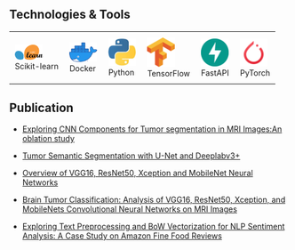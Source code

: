 ##


<h2 align="left">Technologies & Tools</h2>

<div align="left">
    <table style="border-collapse: collapse;">
        <tr>
            <td style="text-align: left; padding: 10px;">
                <img width="50" src="/icons/scikitlearn.png" alt="Scikit-learn logo"><br>
                Scikit-learn
            </td>
            <td style="text-align: left; padding: 10px;">
                <img width="50" src="/icons/docker.png" alt="Docker logo"><br>
                Docker
            </td>
            <td style="text-align: left; padding: 10px;">
                <img width="50" src="/icons/python.png" alt="Python logo"><br>
                Python
            </td>
            <td style="text-align: left; padding: 10px;">
                <img width="50" src="/icons/tensorflow.png" alt="TensorFlow logo"><br>
                TensorFlow
            </td>
            <td style="text-align: left; padding: 10px;">
                <img width="50" src="/icons/fastapi.png" alt="FastAPI logo"><br>
                FastAPI
            </td>
            <td style="text-align: left; padding: 10px;">
                <img width="50" src="/icons/icons8-pytorch-48.png" alt="PyTorch logo"><br>
                PyTorch
            </td>
            <!-- Add more icons in new <td> as needed -->
        </tr>
    </table>
</div>

<h2 align="left">Publication</h2>

* [Exploring CNN Components for Tumor segmentation in MRI Images:An oblation study](https://medium.com/@t.mostafid/exploring-cnn-components-for-tumor-segmentation-in-mri-images-an-ablation-study-d79cdfd25083)

* [Tumor Semantic Segmentation with U-Net and Deeplabv3+](https://medium.com/@t.mostafid/tumor-segmentation-with-u-net-and-deeplabv3-a-review-048e10001fb2)

* [Overview of VGG16, ResNet50, Xception and MobileNet Neural Networks](https://medium.com/@t.mostafid/brain-tumor-classification-analysis-of-vgg16-resnet50-xception-and-mobilenets-convolutional-a7445638a233)

* [Brain Tumor Classification: Analysis of VGG16, ResNet50, Xception, and MobileNets Convolutional Neural Networks on MRI Images](https://medium.com/@t.mostafid/overview-of-vgg16-xception-mobilenet-and-resnet50-neural-networks-c678e0c0ee85)

* [Exploring Text Preprocessing and BoW Vectorization for NLP Sentiment Analysis: A Case Study on Amazon Fine Food Reviews](https://medium.com/@t.mostafid/exploring-text-preprocessing-and-bow-vectorization-for-nlp-sentiment-analysis-a-case-study-on-16d152000776)  




   



